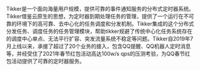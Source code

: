 Tikker是一个面向海量用户规模，提供可靠的事件通知服务的分布式定时器系统。Tikker借鉴云原生的思想，为定时器到期处理任务的管理，提供了一个运行在不可靠的环境下的高可靠、去中心化的任务调度和分发机制。Tikker集成的这个分布式分发任务、调度任务的任务管理模块，帮助tikker规避了传统中心化任务系统存在的调度中心单点、无法平行扩容、突发流量系统不稳定等问题。Tikker自2019年7月上线以来，承接了超过了20个业务的接入，包含QQ提醒、QQ机器人定时消息等，并经受住了2021年春节红包活动高达100w/s qps的压测考验，为QQ春节红包活动提供了可靠的定时器服务。